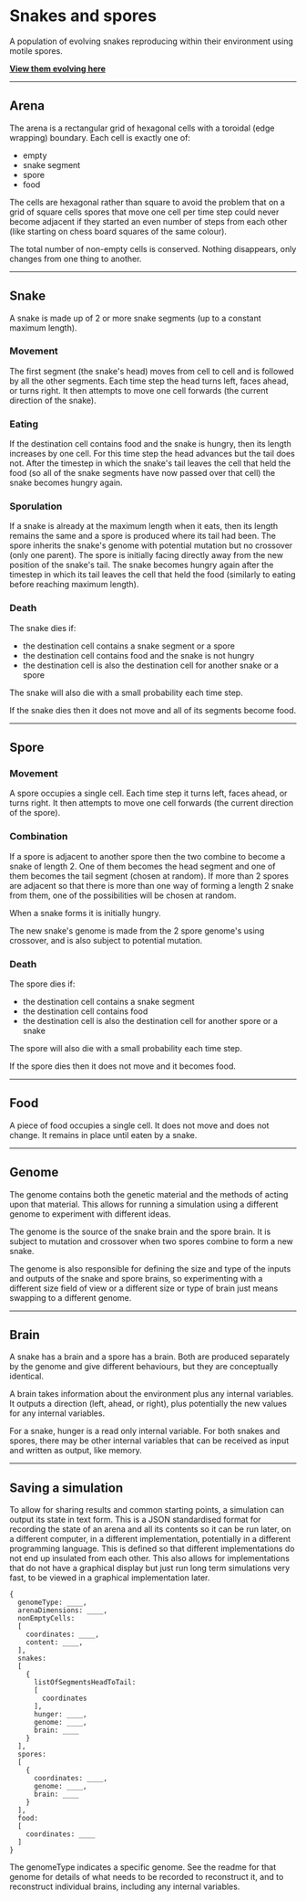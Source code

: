 # Snakes and spores

A population of evolving snakes reproducing within their environment using motile spores.

[**View them evolving here**](https://trichoplax.github.io/snakes-and-spores)

---

## Arena

The arena is a rectangular grid of hexagonal cells with a toroidal (edge wrapping) boundary. Each cell is exactly one of:

- empty
- snake segment
- spore
- food

The cells are hexagonal rather than square to avoid the problem that on a grid of square cells spores that move one cell per time step could never become adjacent if they started an even number of steps from each other (like starting on chess board squares of the same colour).

The total number of non-empty cells is conserved. Nothing disappears, only changes from one thing to another.

---

## Snake

A snake is made up of 2 or more snake segments (up to a constant maximum length).

### Movement

The first segment (the snake's head) moves from cell to cell and is followed by all the other segments. Each time step the head turns left, faces ahead, or turns right. It then attempts to move one cell forwards (the current direction of the snake).

### Eating

If the destination cell contains food and the snake is hungry, then its length increases by one cell. For this time step the head advances but the tail does not. After the timestep in which the snake's tail leaves the cell that held the food (so all of the snake segments have now passed over that cell) the snake becomes hungry again.

### Sporulation

If a snake is already at the maximum length when it eats, then its length remains the same and a spore is produced where its tail had been. The spore inherits the snake's genome with potential mutation but no crossover (only one parent). The spore is initially facing directly away from the new position of the snake's tail. The snake becomes hungry again after the timestep in which its tail leaves the cell that held the food (similarly to eating before reaching maximum length).

### Death

The snake dies if:

- the destination cell contains a snake segment or a spore
- the destination cell contains food and the snake is not hungry
- the destination cell is also the destination cell for another snake or a spore

The snake will also die with a small probability each time step.

If the snake dies then it does not move and all of its segments become food.

---

## Spore

### Movement

A spore occupies a single cell. Each time step it turns left, faces ahead, or turns right. It then attempts to move one cell forwards (the current direction of the spore).

### Combination

If a spore is adjacent to another spore then the two combine to become a snake of length 2. One of them becomes the head segment and one of them becomes the tail segment (chosen at random). If more than 2 spores are adjacent so that there is more than one way of forming a length 2 snake from them, one of the possibilities will be chosen at random.

When a snake forms it is initially hungry.

The new snake's genome is made from the 2 spore genome's using crossover, and is also subject to potential mutation.

### Death

The spore dies if:

- the destination cell contains a snake segment
- the destination cell contains food
- the destination cell is also the destination cell for another spore or a snake

The spore will also die with a small probability each time step.

If the spore dies then it does not move and it becomes food.

---

## Food

A piece of food occupies a single cell. It does not move and does not change. It remains in place until eaten by a snake.

---

## Genome

The genome contains both the genetic material and the methods of acting upon that material. This allows for running a simulation using a different genome to experiment with different ideas.

The genome is the source of the snake brain and the spore brain. It is subject to mutation and crossover when two spores combine to form a new snake.

The genome is also responsible for defining the size and type of the inputs and outputs of the snake and spore brains, so experimenting with a different size field of view or a different size or type of brain just means swapping to a different genome.

---

## Brain

A snake has a brain and a spore has a brain. Both are produced separately by the genome and give different behaviours, but they are conceptually identical.

A brain takes information about the environment plus any internal variables. It outputs a direction (left, ahead, or right), plus potentially the new values for any internal variables.

For a snake, hunger is a read only internal variable. For both snakes and spores, there may be other internal variables that can be received as input and written as output, like memory.

---

## Saving a simulation

To allow for sharing results and common starting points, a simulation can output its state in text form. This is a JSON standardised format for recording the state of an arena and all its contents so it can be run later, on a different computer, in a different implementation, potentially in a different programming language. This is defined so that different implementations do not end up insulated from each other. This also allows for implementations that do not have a graphical display but just run long term simulations very fast, to be viewed in a graphical implementation later.

    {
      genomeType: ____,
      arenaDimensions: ____,
      nonEmptyCells:
      [
        coordinates: ____,
        content: ____,
      ],
      snakes:
      [
        {
          listOfSegmentsHeadToTail:
          [
            coordinates
          ],
          hunger: ____,
          genome: ____,
          brain: ____
        }
      ],
      spores:
      [
        {
          coordinates: ____,
          genome: ____,
          brain: ____
        }
      ],
      food:
      [
        coordinates: ____
      ]
    }

The genomeType indicates a specific genome. See the readme for that genome for details of what needs to be recorded to reconstruct it, and to reconstruct individual brains, including any internal variables.
